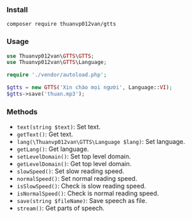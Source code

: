 ### Install
```
composer require thuanvp012van/gtts
```
### Usage

```php
use Thuanvp012van\GTTS\GTTS;
use Thuanvp012van\GTTS\Language;

require './vendor/autoload.php';

$gtts = new GTTS('Xin chào mọi người', Language::VI);
$gtts->save('thuan.mp3');
```
### Methods
* `text(string $text)`: Set text.
* `getText()`: Get text.
* `lang(\Thuanvp012van\GTTS\Language $lang)`: Set language.
* `getLang()`: Get language.
* `setLevelDomain()`: Set top level domain.
* `getLevelDomain()`: Get top level domain.
* `slowSpeed()`: Set slow reading speed.
* `normalSpeed()`: Set normal reading speed.
* `isSlowSpeed()`: Check is slow reading speed.
* `isNormalSpeed()`: Check is normal reading speed.
* `save(string $fileName)`: Save speech as file.
* `stream()`: Get parts of speech.
